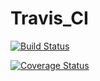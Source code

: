 # Travis_CI

[![Build Status](https://www.travis-ci.org/roy-a2yush/Travis_CI.svg?branch=main)](https://www.travis-ci.org/roy-a2yush/Travis_CI)

<a href='https://coveralls.io/github/roy-a2yush/Travis_CI?branch=main'><img src='https://coveralls.io/repos/github/roy-a2yush/Travis_CI/badge.svg?branch=main' alt='Coverage Status' /></a>

